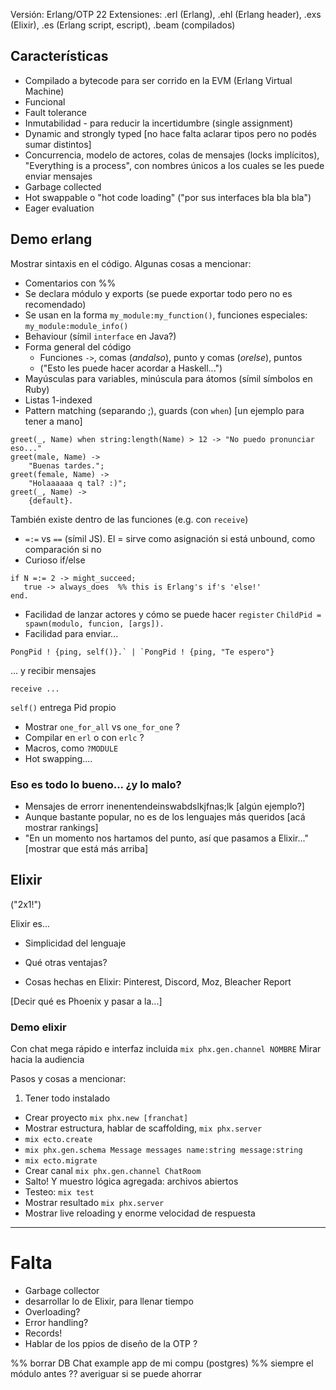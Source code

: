 Versión: Erlang/OTP 22
Extensiones: .erl (Erlang), .ehl (Erlang header), .exs (Elixir), .es (Erlang script, escript), .beam (compilados)


## Características

* Compilado a bytecode para ser corrido en la EVM (Erlang Virtual Machine)
* Funcional
* Fault tolerance
* Inmutabilidad - para reducir la incertidumbre (single assignment)
* Dynamic and strongly typed [no hace falta aclarar tipos pero no podés sumar distintos]
* Concurrencia, modelo de actores, colas de mensajes (locks implícitos), "Everything is a process", con nombres únicos a los cuales se les puede enviar mensajes
* Garbage collected
* Hot swappable o "hot code loading" ("por sus interfaces bla bla bla")
* Eager evaluation


## Demo erlang
Mostrar sintaxis en el código. Algunas cosas a mencionar:

* Comentarios con %%
* Se declara módulo y exports (se puede exportar todo pero no es recomendado)
* Se usan en la forma `my_module:my_function()`, funciones especiales: `my_module:module_info()`
* Behaviour (símil `interface` en Java?)
* Forma general del código
	* Funciones `->`, comas (_andalso_), punto y comas (_orelse_), puntos
	* ("Esto les puede hacer acordar a Haskell...")
* Mayúsculas para variables, minúscula para átomos (símil símbolos en Ruby)
* Listas 1-indexed
* Pattern matching (separando ;), guards (con `when`) [un ejemplo para tener a mano]
```
greet(_, Name) when string:length(Name) > 12 -> "No puedo pronunciar eso..."
greet(male, Name) ->
	"Buenas tardes.";
greet(female, Name) ->
	"Holaaaaaa q tal? :)";
greet(_, Name) ->
	{default}.
```
También existe dentro de las funciones (e.g. con `receive`)
* `=:=` vs `==` (símil JS). El = sirve como asignación si está unbound, como comparación si no
* Curioso if/else
```
if N =:= 2 -> might_succeed;
   true -> always_does  %% this is Erlang's if's 'else!'
end.
```
* Facilidad de lanzar actores y cómo se puede hacer `register`
`ChildPid = spawn(modulo, funcion, [args]).`
* Facilidad para enviar...
```
PongPid ! {ping, self()}.` | `PongPid ! {ping, "Te espero"}
```
... y recibir mensajes
```
receive ...
```
`self()` entrega Pid propio


* Mostrar `one_for_all` vs `one_for_one` ?
* Compilar en `erl` o con `erlc` ?
* Macros, como `?MODULE`
* Hot swapping....




### Eso es todo lo bueno... ¿y lo malo?
* Mensajes de errorr inenentendeinswabdslkjfnas;lk [algún ejemplo?]
* Aunque bastante popular, no es de los lenguajes más queridos [acá mostrar rankings]
* "En un momento nos hartamos del punto, así que pasamos a Elixir..." [mostrar que está más arriba]

## Elixir
("2x1!")

Elixir es...

* Simplicidad del lenguaje
- Qué otras ventajas?
* Cosas hechas en Elixir: Pinterest, Discord, Moz, Bleacher Report

[Decir qué es Phoenix y pasar a la...]

### Demo elixir
Con chat mega rápido e interfaz incluida
`mix phx.gen.channel NOMBRE`
Mirar hacia la audiencia

Pasos y cosas a mencionar:
1. Tener todo instalado
*  Crear proyecto `mix phx.new [franchat]`
*  Mostrar estructura, hablar de scaffolding, `mix phx.server`
*  `mix ecto.create`
*  `mix phx.gen.schema Message messages name:string message:string`
*  `mix ecto.migrate`
*  Crear canal `mix phx.gen.channel ChatRoom`
*  Salto! Y muestro lógica agregada: archivos abiertos
*  Testeo: `mix test`
*  Mostrar resultado  `mix phx.server`
*  Mostrar live reloading y enorme velocidad de respuesta


--------

# Falta
* Garbage collector
* desarrollar lo de Elixir, para llenar tiempo
* Overloading?
* Error handling?
* Records!
* Hablar de los ppios de diseño de la OTP ?

%% borrar DB Chat example app de mi compu (postgres)
%% siempre el módulo antes ?? averiguar si se puede ahorrar
